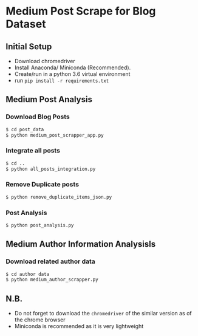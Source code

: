# Medium Post Scrape for Blog Dataset

## Initial Setup
* Download chromedriver
* Install Anaconda/ Miniconda (Recommended).
* Create/run in a python 3.6 virtual environment
* run `pip install -r requirements.txt`

## Medium Post Analysis
### Download Blog Posts
```Bash
$ cd post_data
$ python medium_post_scrapper_app.py
```

### Integrate all posts
```Bash
$ cd ..
$ python all_posts_integration.py
```

### Remove Duplicate posts
```Bash
$ python remove_duplicate_items_json.py
```

### Post Analysis
```Bash
$ python post_analysis.py
```

## Medium Author Information Analysisls
### Download related author data
```Bash
$ cd author data
$ python medium_author_scrapper.py
```


## N.B.
* Do not forget to download the `chromedriver` of the similar version as of the chrome browser
* Miniconda is recommended as it is very lightweight

